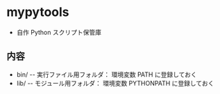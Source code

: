 # mypytools
* 自作 Python スクリプト保管庫

## 内容
* bin/ -- 実行ファイル用フォルダ： 環境変数 PATH に登録しておく
* lib/ -- モジュール用フォルダ： 環境変数 PYTHONPATH に登録しておく
